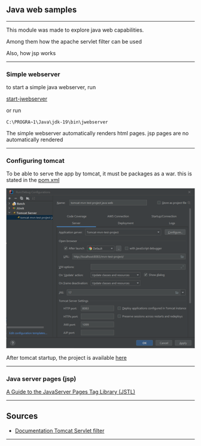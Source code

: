 ## Java web samples

---

This module was made to explore java web capabilities.

Among them how the apache servlet filter can be used

Also, how jsp works

---

### Simple webserver

to start a simple java webserver, run

[start-jwebserver](start-jwebserver.cmd)

or run

```shell
C:\PROGRA~1\Java\jdk-19\bin\jwebserver
```

The simple webserver automatically renders html pages. jsp pages are no automatically rendered

---

### Configuring tomcat

To be able to serve the app by tomcat, it must be packages as a war. this is stated in the [pom.xml](pom.xml)

![tomcat-configuration](screenshots/tomcat-configuration.png)

After tomcat startup, the project is available [here](http://localhost:8083/mvn-test-project/)

---

### Java server pages (jsp)

[A Guide to the JavaServer Pages Tag Library (JSTL)](https://www.baeldung.com/jstl)

---

## Sources

- [Documentation Tomcat Servlet filter](https://tomcat.apache.org/tomcat-5.5-doc/servletapi/javax/servlet/Filter.html)

---
